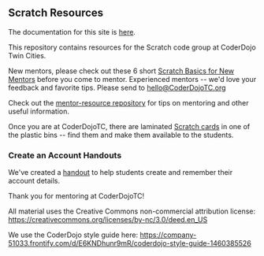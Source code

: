 ## Scratch Resources

The documentation for this site is [here](http://jetannenbaum.github.io/scratch/).

This repository contains resources for the Scratch code group at CoderDojo Twin Cities.

New mentors, please check out these 6 short [Scratch Basics for New Mentors](https://github.com/CoderDojoTC/scratch/wiki/New-Scratch-Mentors-Start-Here) before you come to mentor. Experienced mentors -- we'd love your feedback and favorite tips.  Please send to hello@CoderDojoTC.org

Check out the [mentor-resource repository](https://github.com/CoderDojoTC/mentor-resources) for tips on mentoring and other useful information.

Once you are at CoderDojoTC, there are laminated [Scratch cards](http://scratch.mit.edu/help/cards/) in one of the plastic bins -- find them and make them available to the students.

### Create an Account Handouts

We've created a [handout](handouts/scratch-make-an-account.docx) to help students create and remember their account details.

Thank you for mentoring at CoderDojoTC!

All material uses the Creative Commons non-commercial attribution license:
https://creativecommons.org/licenses/by-nc/3.0/deed.en_US

We use the CoderDojo style guide here:
https://company-51033.frontify.com/d/E6KNDhunr9mR/coderdojo-style-guide-1460385526
